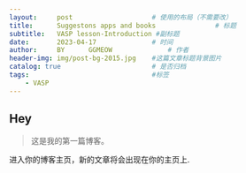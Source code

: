 ```yaml
---
layout:     post   				    # 使用的布局（不需要改）
title:      Suggestons apps and books 				# 标题 
subtitle:   VASP lesson-Introduction #副标题
date:       2023-04-17 				# 时间
author:     BY 		GGMEOW				# 作者
header-img: img/post-bg-2015.jpg 	#这篇文章标题背景图片
catalog: true 						# 是否归档
tags:								#标签
    - VASP
---
```


## Hey
>这是我的第一篇博客。

进入你的博客主页，新的文章将会出现在你的主页上.
